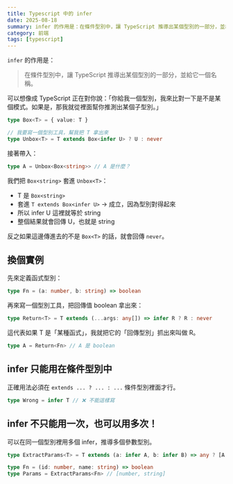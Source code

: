 ```yaml
---
title: Typescript 中的 infer
date: 2025-08-18
summary: infer 的作用是：在條件型別中，讓 TypeScript 推導出某個型別的一部分，並給它一個名稱...
category: 前端
tags: [typescript]
---
```


`infer` 的作用是：

> 在條件型別中，讓 TypeScript 推導出某個型別的一部分，並給它一個名稱。

可以想像成 TypeScript 正在對你說：「你給我一個型別，我來比對一下是不是某個模式。如果是，那我就從裡面幫你推測出某個子型別。」

```ts
type Box<T> = { value: T }

// 我要寫一個型別工具，幫我把 T 拿出來
type Unbox<T> = T extends Box<infer U> ? U : never
```

接著帶入：

```ts
type A = Unbox<Box<string>> // A 是什麼？
```

我們把 `Box<string>` 套進 `Unbox<T>`：

- T 是 `Box<string>`
- 套進 `T extends Box<infer U>` → 成立，因為型別對得起來
- 所以 infer U 這裡就等於 string
- 整個結果就會回傳 U，也就是 string

反之如果這邊傳進去的不是 `Box<T>` 的話，就會回傳 `never`。

## 換個實例

先來定義函式型別：

```ts
type Fn = (a: number, b: string) => boolean
```

再來寫一個型別工具，把回傳值 boolean 拿出來：

```ts
type Return<T> = T extends (...args: any[]) => infer R ? R : never
```

這代表如果 T 是「某種函式」，我就把它的「回傳型別」抓出來叫做 R。

```ts
type A = Return<Fn> // A 是 boolean
```

## infer 只能用在條件型別中

正確用法必須在 `extends ... ? ... : ...` 條件型別裡面才行。

```ts
type Wrong = infer T // ❌ 不能這樣寫
```

## infer 不只能用一次，也可以用多次！

可以在同一個型別裡用多個 infer，推導多個參數型別。

```ts
type ExtractParams<T> = T extends (a: infer A, b: infer B) => any ? [A, B] : never

type Fn = (id: number, name: string) => boolean
type Params = ExtractParams<Fn> // [number, string]
```
